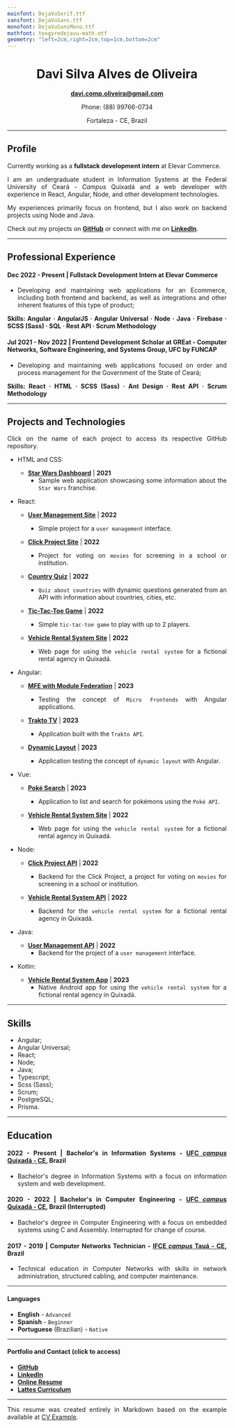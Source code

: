 ```yaml
---
mainfont: DejaVuSerif.ttf
sansfont: DejaVuSans.ttf
monofont: DejaVuSansMono.ttf 
mathfont: texgyredejavu-math.otf 
geometry: "left=2cm,right=2cm,top=1cm,bottom=2cm"
---
```


<div align="center">

# Davi Silva Alves de Oliveira
**[davi.comp.oliveira@gmail.com](mailto:davi.comp.oliveira@gmail.com)**

Phone: (88) 99766-0734

Fortaleza - CE, Brazil

</div>

<!-- $\hrulefill$ -->
<hr>

## Profile

<div align="justify">

Currently working as a **fullstack development intern** at Elevar Commerce.

I am an undergraduate student in Information Systems at the Federal University of Ceará - _Campus_ Quixadá and a web developer with experience in React, Angular, Node, and other development technologies.

My experiences primarily focus on frontend, but I also work on backend projects using Node and Java.

Check out my projects on [**GitHub**](https://github.com/oliveiraD4vi) or connect with me on [**LinkedIn**](www.linkedin.com/in/davi-oliveira-bb7458187).

<!-- $\hrulefill$ -->
<hr>

## Professional Experience

#### **Dec 2022 - Present** | Fullstack Development Intern at Elevar Commerce

* Developing and maintaining web applications for an Ecommerce, including both frontend and backend, as well as integrations and other inherent features of this type of product;

**Skills: Angular · AngularJS · Angular Universal · Node · Java · Firebase · SCSS (Sass) · SQL · Rest API · Scrum Methodology**

#### **Jul 2021 - Nov 2022** | Frontend Development Scholar at **GREat** - Computer Networks, Software Engineering, and Systems Group, UFC by **FUNCAP**

* Developing and maintaining web applications focused on order and process management for the Government of the State of Ceará;

**Skills: React · HTML · SCSS (Sass) · Ant Design · Rest API · Scrum Methodology**

<!-- $\hrulefill$ -->
<hr>

## Projects and Technologies

Click on the name of each project to access its respective GitHub repository.

* HTML and CSS:
  - [**Star Wars Dashboard**](https://github.com/oliveiraD4vi/star-wars-dashboard) | **2021**
    - Sample web application showcasing some information about the `Star Wars` franchise.

* React:
  - [**User Management Site**](https://github.com/oliveiraD4vi/user-management-app) | **2022**
    - Simple project for a `user management` interface.

  - [**Click Project Site**](https://github.com/oliveiraD4vi/click-project) | **2022**
    - Project for voting on `movies` for screening in a school or institution.

  - [**Country Quiz**](https://github.com/oliveiraD4vi/country-quiz) | **2022**
    - `Quiz about countries` with dynamic questions generated from an API with information about countries, cities, etc.

  - [**Tic-Tac-Toe Game**](https://github.com/oliveiraD4vi/tictactoe) | **2022**
    - Simple `tic-tac-toe game` to play with up to 2 players.

  - [**Vehicle Rental System Site**](https://github.com/oliveiraD4vi/vehicle-rental-system-react) | **2022**
    - Web page for using the `vehicle rental system` for a fictional rental agency in Quixadá.

* Angular:
  - [**MFE with Module Federation**](https://github.com/oliveiraD4vi/poc-angular-mfe) | **2023**
    - Testing the concept of `Micro Frontends` with Angular applications.

  - [**Trakto TV**](https://github.com/oliveiraD4vi/trakto-platform) | **2023**
    - Application built with the `Trakto API`.

  - [**Dynamic Layout**](https://github.com/oliveiraD4vi/layout-dinamico-angular) | **2023**
    - Application testing the concept of `dynamic layout` with Angular.

* Vue:
  - [**Poké Search**](https://github.com/oliveiraD4vi/poke-search) | **2023**
    - Application to list and search for pokémons using the `Poké API`.

  - [**Vehicle Rental System Site**](https://github.com/oliveiraD4vi/vehicle-rental-system-vue) | **2022**
    - Web page for using the `vehicle rental system` for a fictional rental agency in Quixadá.

* Node:
  - [**Click Project API**](https://github.com/oliveiraD4vi/click-project-back) | **2022**
    - Backend for the Click Project, a project for voting on `movies` for screening in a school or institution.

  - [**Vehicle Rental System API**](https://github.com/oliveiraD4vi/vehicle-rental-system-api) | **2022**
    - Backend for the `vehicle rental system` for a fictional rental agency in Quixadá.

* Java:
  - [**User Management API**](https://github.com/oliveiraD4vi/user-management-api) | **2022**
    - Backend for the project of a `user management` interface.

* Kotlin:
  - [**Vehicle Rental System App**](https://github.com/oliveiraD4vi/vehicle-rental-system-kotlin) | **2023**
    - Native Android app for using the `vehicle rental system` for a fictional rental agency in Quixadá.

<!-- $\hrulefill$ -->
<hr>

## Skills

* Angular;
* Angular Universal;
* React;
* Node;
* Java;
* Typescript;
* Scss (Sass);
* Scrum;
* PostgreSQL;
* Prisma.

<!-- $\hrulefill$ -->
<hr>

## Education

#### **2022 - Present** | **Bachelor's in Information Systems - [UFC _campus_ Quixadá - CE](https://www.quixada.ufc.br/), Brazil**

  - Bachelor's degree in Information Systems with a focus on information system and web development.

#### **2020 - 2022** | **Bachelor's in Computer Engineering - [UFC _campus_ Quixadá - CE](https://www.quixada.ufc.br/), Brazil** (Interrupted)

  - Bachelor's degree in Computer Engineering with a focus on embedded systems using C and Assembly. Interrupted for change of course.

#### **2017 - 2019** | **Computer Networks Technician - [IFCE _campus_ Tauá - CE](https://ifce.edu.br/taua), Brazil**
  
  - Technical education in Computer Networks with skills in network administration, structured cabling, and computer maintenance.
  
<!-- $\hrulefill$ -->
<hr>

#### Languages

* **English** - `Advanced`
* **Spanish** - `Beginner`
* **Portuguese** (Brazilian) - `Native`

<!-- $\hrulefill$ -->
<hr>

#### Portfolio and Contact (click to access)

* [**GitHub**](https://github.com/oliveiraD4vi)
* [**LinkedIn**](www.linkedin.com/in/davi-oliveira-bb7458187)
* [**Online Resume**]()
* [**Lattes Curriculum**](http://lattes.cnpq.br/0206111428771914)

<!-- $\hrulefill$ -->
<hr>

This resume was created entirely in Markdown based on the example available at [CV Example](https://github.com/felipenlunkes/cv-exemplo).

</div>
